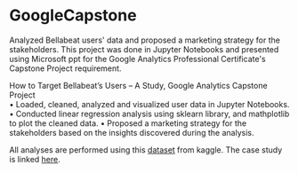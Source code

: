 # GoogleCapstone
Analyzed Bellabeat users' data and proposed a marketing strategy for the stakeholders. This project was done in Jupyter Notebooks and presented using Microsoft ppt for the Google Analytics Professional Certificate's Capstone Project requirement. 

How to Target Bellabeat’s Users – A Study, Google Analytics Capstone Project	
•	Loaded, cleaned, analyzed and visualized user data in Jupyter Notebooks.
•	Conducted linear regression analysis using sklearn library, and mathplotlib to plot the cleaned data.
•	Proposed a marketing strategy for the stakeholders based on the insights discovered during the analysis.

All analyses are performed using this [dataset]([https://www.kaggle.com/datasets/arashnic/fitbit) from kaggle. The case study is linked [here](https://d3c33hcgiwev3.cloudfront.net/2reZHciXSeaQPi34IuxhwA_1e59e0fb850b496284b7c7f6e4511df1_Case-Study-2_How-can-a-wellness-technology-company-play-it-smart.pdf?Expires=1694649600&Signature=idqoMfQVRm9eBpVOh2zQNDLfYeaZ~2tSgJTicwu5z5--B2h5eUZFE4NrOB8fh7GkWVDmfjrTrkxGBCJUiYD3qdGIUulHmUz8SlWmyx-bYsLqFvQVPg7VMgKQ53dXMlxC5dtvu26Xi~QBfv5SvtCjIIHgVicPo2Q3n9uFqhscW9k_&Key-Pair-Id=APKAJLTNE6QMUY6HBC5A). 
